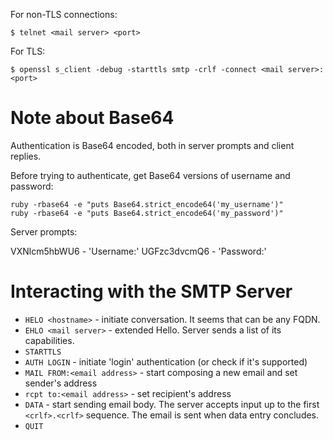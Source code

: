 For non-TLS connections:

```shell
$ telnet <mail server> <port>
```

For TLS:

```shell
$ openssl s_client -debug -starttls smtp -crlf -connect <mail server>:<port>
```

# Note about Base64

Authentication is Base64 encoded, both in server prompts and
client replies.

Before trying to authenticate, get Base64 versions of username and password:

```
ruby -rbase64 -e "puts Base64.strict_encode64('my_username')"
ruby -rbase64 -e "puts Base64.strict_encode64('my_password')"
```

Server prompts:

VXNlcm5hbWU6 - 'Username:'
UGFzc3dvcmQ6 - 'Password:'

# Interacting with the SMTP Server

* `HELO <hostname>` - initiate conversation. It seems that <hostname> can be
  any FQDN.
* `EHLO <mail server>` - extended Hello. Server sends a list of its
  capabilities.
* `STARTTLS`
* `AUTH LOGIN` - initiate 'login' authentication (or check if it's supported)
* `MAIL FROM:<email address>` - start composing a new email and set
  sender's address
* `rcpt to:<email address>` - set recipient's address
* `DATA` - start sending email body. The server accepts input up to the
  first `<crlf>.<crlf>` sequence. The email is sent when data entry
  concludes.
* `QUIT`
